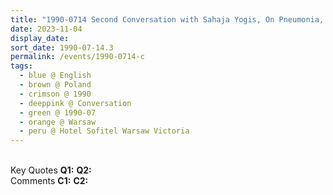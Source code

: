 ```yaml
---
title: "1990-0714 Second Conversation with Sahaja Yogis, On Pneumonia, Hair, Massage, Japan and Germany, after the TV Interview and before Public Program, Room, Hotel Sofitel Warsaw Victoria, Królewska 11, Warsaw, Poland"
date: 2023-11-04
display_date: 
sort_date: 1990-07-14.3
permalink: /events/1990-0714-c
tags:
  - blue @ English
  - brown @ Poland
  - crimson @ 1990
  - deeppink @ Conversation 
  - green @ 1990-07
  - orange @ Warsaw
  - peru @ Hotel Sofitel Warsaw Victoria
---
```


<br>

<wave-list>
  <list-title color="DarkSeaGreen" width="55">Key Quotes</list-title>
  <list-item color="BlanchedAlmond" width="280"><b>Q1:</b> <i></i></list-item>
  <list-item color="Lavender" width="280"><b>Q2:</b> <i></i></list-item>
</wave-list>

<br>

<wave-list>
  <list-title color="DarkSeaGreen" width="55">Comments</list-title>
  <list-item color="BlanchedAlmond" width="280"><b>C1:</b> <i></i></list-item>
  <list-item color="Lavender" width="280"><b>C2:</b> <i></i></list-item>
</wave-list>
